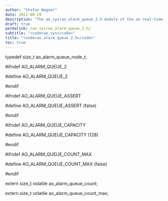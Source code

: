 ```yaml
---
author: "Stefan Wagner"
date: 2022-08-29
description: "The ao_sys/ao_alarm_queue_2.h module of the ao real-time operating system."
draft: true
permalink: /ao_sys/ao_alarm_queue_2.h/ 
subtitle: "<code>ao_sys</code>"
title: "<code>ao_alarm_queue_2.h</code>"
toc: true
---
```


typedef size_t                      ao_alarm_queue_node_t;

#ifndef AO_ALARM_QUEUE_2

#define AO_ALARM_QUEUE_2

#endif

#ifndef AO_ALARM_QUEUE_ASSERT

#define AO_ALARM_QUEUE_ASSERT       (false)

#endif

#ifndef AO_ALARM_QUEUE_CAPACITY

#define AO_ALARM_QUEUE_CAPACITY     (128)

#endif

#ifndef AO_ALARM_QUEUE_COUNT_MAX

#define AO_ALARM_QUEUE_COUNT_MAX    (false)

#endif

extern  size_t          volatile    ao_alarm_queue_count;

extern  size_t          volatile    ao_alarm_queue_count_max;

